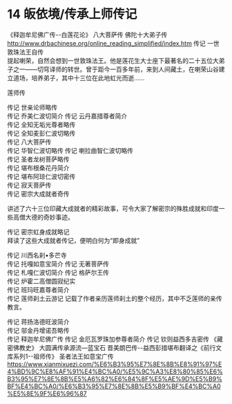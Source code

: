 # 14 皈依境/传承上师传记

《释迦牟尼佛广传--白莲花论》
八大菩萨传
佛陀十大弟子传 <http://www.drbachinese.org/online_reading_simplified/index.htm>
传记	一世敦珠法王自传	
提起喇荣，自然会想到一世敦珠法王。他是莲花生大士座下最著名的二十五位大弟子之一——切穹译师的转世。曾于距今一百多年前，来到人间藏土，在喇荣山谷建立道场，培养弟子，其中十三位在此地虹光而逝……

莲师传

传记	世亲论师略传	
传记	乔美仁波切简介	
传记	云丹嘉措尊者简介	
传记	全知无垢光尊者略传	
传记	全知麦彭仁波切略传	
传记	八大菩萨传	
传记	华智仁波切略传	
传记	喇拉曲智仁波切略传	
传记	圣者龙树菩萨略传	
传记	堪布根桑花丹简介	
传记	堪布阿琼仁波切密传	
传记	寂天菩萨传	
传记	密宗大成就者奇传	

讲述了六十三位印藏大成就者的精彩故事，可令大家了解密宗的殊胜成就和印度一些高僧大德的奇妙事迹。

传记	密宗虹身成就略记	
拜读了这些大成就者传记，便明白何为“即身成就”

传记	川西名刹•多芒寺	
传记	托嘎如意宝简介	
传记	无著菩萨传	
传记	札嘎仁波切简介	
传记	格萨尔王传	
传记	炉霍二高僧圆寂纪实	
传记	班玛旺嘉尊者简介	
传记	莲师刹土云游记	
记载了作者亲历莲师刹土的整个经历，其中不乏莲师的亲传教言。

传记	蒋扬洛德旺波简介	
传记	邬金丹增诺吾略传	
传记	释迦牟尼佛广传	
传记	金厄瓦罗珠加参尊者简介	
传记	钦则益西多吉密传
《藏密佛教史》
大圆满传承源流—蓝宝石
晋美朗巴传--益西彭措堪布翻译之《前行文库系列1--祖师传》
圣者法王如意宝广传 https://www.xianmixuezi.com/%E6%B3%95%E7%8E%8B%E8%91%97%E4%BD%9C%E8%AF%91%E4%BC%A0/%E5%9C%A3%E8%80%85%E6%B3%95%E7%8E%8B%E5%A6%82%E6%84%8F%E5%AE%9D%E5%B9%BF%E4%BC%A0/%E6%B3%95%E7%8E%8B%E5%B9%BF%E4%BC%A0%E5%8E%9F%E6%96%87